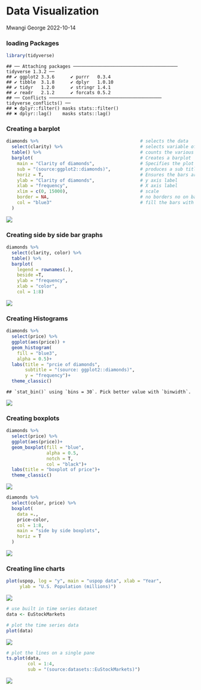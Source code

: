 Data Visualization
================
Mwangi George
2022-10-14

### loading Packages

``` r
library(tidyverse)
```

    ## ── Attaching packages ─────────────────────────────────────── tidyverse 1.3.2 ──
    ## ✔ ggplot2 3.3.6      ✔ purrr   0.3.4 
    ## ✔ tibble  3.1.8      ✔ dplyr   1.0.10
    ## ✔ tidyr   1.2.0      ✔ stringr 1.4.1 
    ## ✔ readr   2.1.2      ✔ forcats 0.5.2 
    ## ── Conflicts ────────────────────────────────────────── tidyverse_conflicts() ──
    ## ✖ dplyr::filter() masks stats::filter()
    ## ✖ dplyr::lag()    masks stats::lag()

### Creating a barplot

``` r
diamonds %>%                                      # selects the data
  select(clarity) %>%                             # selects variable of interest
  table() %>%                                     # counts the various categories in the variable
  barplot(                                        # Creates a barplot
    main = "Clarity of diamonds",                 # Specifies the plot title
    sub = "(source:ggplot2::diamonds)",           # produces a sub title at the bottom of the graph
    horiz = T,                                    # Ensures the bars are horizontal
    ylab = "Clarity of diamonds",                 # y axis label
    xlab = "frequency",                           # X axis label
    xlim = c(0, 15000),                           # scale
    border = NA,                                  # no borders no on bars
    col = "blue3"                                 # fill the bars with blue color
  )
```

![](data-visualization_files/figure-gfm/unnamed-chunk-2-1.png)<!-- -->

### Creating side by side bar graphs

``` r
diamonds %>% 
  select(clarity, color) %>% 
  table() %>%  
  barplot(
    legend = rownames(.),
    beside =T,
    ylab = "frequency",
    xlab = "color",
    col = 1:8)
```

![](data-visualization_files/figure-gfm/unnamed-chunk-3-1.png)<!-- -->

### Creating Histograms

``` r
diamonds %>% 
  select(price) %>% 
  ggplot(aes(price)) +
  geom_histogram(
    fill = "blue3",
    alpha = 0.5)+
  labs(title = "prcie of diamonds",
       subtitle = "(source: ggplot2::diamonds)",
       y = "frequency")+
  theme_classic()
```

    ## `stat_bin()` using `bins = 30`. Pick better value with `binwidth`.

![](data-visualization_files/figure-gfm/unnamed-chunk-4-1.png)<!-- -->

### Creating boxplots

``` r
diamonds %>% 
  select(price) %>% 
  ggplot(aes(price))+
  geom_boxplot(fill = "blue", 
               alpha = 0.5,
               notch = T,
               col = "black")+
  labs(title = "boxplot of price")+
  theme_classic()
```

![](data-visualization_files/figure-gfm/unnamed-chunk-5-1.png)<!-- -->

``` r
diamonds %>% 
  select(color, price) %>% 
  boxplot(
    data =.,
    price~color,
    col = 1:8,
    main = "side by side boxplots",
    horiz = T
  )
```

![](data-visualization_files/figure-gfm/unnamed-chunk-6-1.png)<!-- -->

### Creating line charts

``` r
plot(uspop, log = "y", main = "uspop data", xlab = "Year",
     ylab = "U.S. Population (millions)")
```

![](data-visualization_files/figure-gfm/unnamed-chunk-7-1.png)<!-- -->

``` r
# use built in time series dataset
data <- EuStockMarkets

# plot the time series data
plot(data)
```

![](data-visualization_files/figure-gfm/unnamed-chunk-8-1.png)<!-- -->

``` r
# plot the lines on a single pane
ts.plot(data,
        col = 1:4,
        sub = "(source:datasets::EuStockMarkets)")
```

![](data-visualization_files/figure-gfm/unnamed-chunk-8-2.png)<!-- -->
